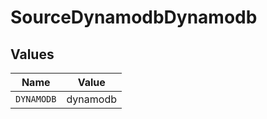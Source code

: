 # SourceDynamodbDynamodb


## Values

| Name       | Value      |
| ---------- | ---------- |
| `DYNAMODB` | dynamodb   |